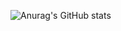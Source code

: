 ![Anurag's GitHub stats](https://github-readme-stats.vercel.app/api?username=thrashraf&show_icons=true&theme=radical)
